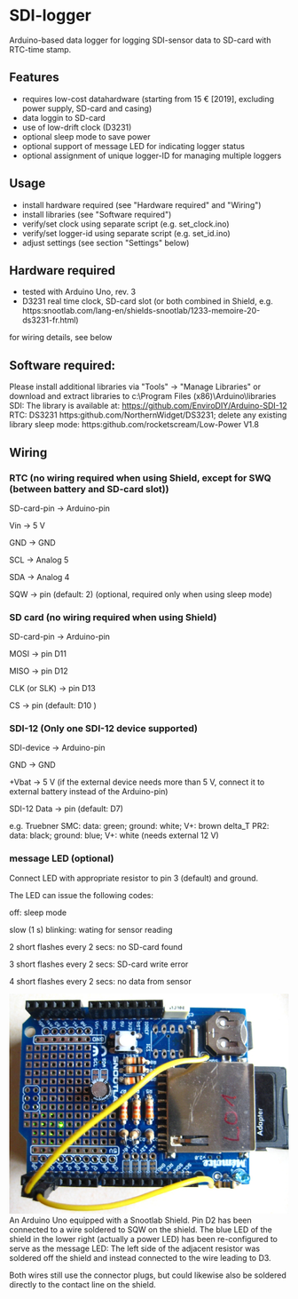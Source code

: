 # SDI-logger
Arduino-based data logger for logging SDI-sensor data to SD-card with RTC-time stamp.

## Features
- requires low-cost datahardware (starting from 15 € [2019], excluding power supply, SD-card and casing)
- data loggin to SD-card
- use of low-drift clock (D3231)
- optional sleep mode to save power
- optional support of message LED for indicating logger status
- optional assignment of unique logger-ID for managing multiple loggers
## Usage
- install hardware required (see "Hardware required" and "Wiring")
- install libraries (see "Software required")
- verify/set clock using separate script (e.g. set_clock.ino)
- verify/set logger-id using separate script (e.g. set_id.ino)
- adjust settings (see section "Settings" below)

## Hardware required
- tested with Arduino Uno, rev. 3
- D3231 real time clock, SD-card slot (or both combined in Shield, e.g. https:snootlab.com/lang-en/shields-snootlab/1233-memoire-20-ds3231-fr.html)

for wiring details, see below

## Software required:
Please install additional libraries via "Tools" -> "Manage Libraries" or download and extract libraries to c:\Program Files (x86)\Arduino\libraries\
 SDI: The library is available at: https://github.com/EnviroDIY/Arduino-SDI-12
 RTC: DS3231 https:github.com/NorthernWidget/DS3231; delete any existing library
 sleep mode: https:github.com/rocketscream/Low-Power V1.8

## Wiring

### RTC (no wiring required when using Shield, except for SWQ (between battery and SD-card slot))

 SD-card-pin ->  Arduino-pin
 
 Vin -> 5 V
 
 GND -> GND
 
 SCL -> Analog 5
 
 SDA -> Analog 4
 
 SQW -> pin (default: 2)  (optional, required only when using sleep mode)


### SD card (no wiring required when using Shield)

 SD-card-pin ->  Arduino-pin
 
 MOSI -> pin D11
 
 MISO -> pin D12
 
 CLK (or SLK) -> pin D13
 
 CS -> pin (default: D10 )
 

### SDI-12 (Only one SDI-12 device supported)

 SDI-device ->  Arduino-pin 
 
 GND -> GND
 
 +Vbat -> 5 V (if the external device needs more than 5 V, connect it to external battery instead of the Arduino-pin)
 
 SDI-12 Data -> pin (default: D7) 
 
 e.g. Truebner SMC: data: green; ground: white; V+: brown
      delta_T PR2: data: black; ground: blue; V+: white (needs external 12 V)
 

### message LED (optional)

  Connect LED with appropriate resistor to pin 3 (default) and ground.
  
  The LED  can issue the following codes:
  
  off: sleep mode
  
  slow (1 s) blinking: wating for sensor reading
  
  2 short flashes every 2 secs: no SD-card found
  
  3 short flashes every 2 secs: SD-card write error
  
  4 short flashes every 2 secs: no data from sensor
  
![Example](doc/wiring_shield.JPG)
An Arduino Uno equipped with a Snootlab Shield. Pin D2 has been connected to a wire soldered to SQW on the shield. The blue LED of the shield in the lower right (actually a power LED) has been re-configured to serve as the message LED: The left side of the adjacent resistor was soldered off the shield and instead connected to the wire leading to D3. 

Both wires still use the connector plugs, but could likewise also be soldered directly to the contact line on the shield.